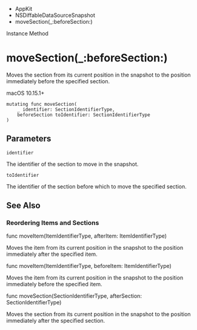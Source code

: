 

- AppKit
- NSDiffableDataSourceSnapshot
-  moveSection(\_:beforeSection:) 

Instance Method

# moveSection(\_:beforeSection:)

Moves the section from its current position in the snapshot to the position immediately before the specified section.

macOS 10.15.1+

``` source
mutating func moveSection(
    _ identifier: SectionIdentifierType,
    beforeSection toIdentifier: SectionIdentifierType
)
```

## Parameters 

`identifier`  

The identifier of the section to move in the snapshot.

`toIdentifier`  

The identifier of the section before which to move the specified section.

## See Also

### Reordering Items and Sections

func moveItem(ItemIdentifierType, afterItem: ItemIdentifierType)

Moves the item from its current position in the snapshot to the position immediately after the specified item.

func moveItem(ItemIdentifierType, beforeItem: ItemIdentifierType)

Moves the item from its current position in the snapshot to the position immediately before the specified item.

func moveSection(SectionIdentifierType, afterSection: SectionIdentifierType)

Moves the section from its current position in the snapshot to the position immediately after the specified section.

